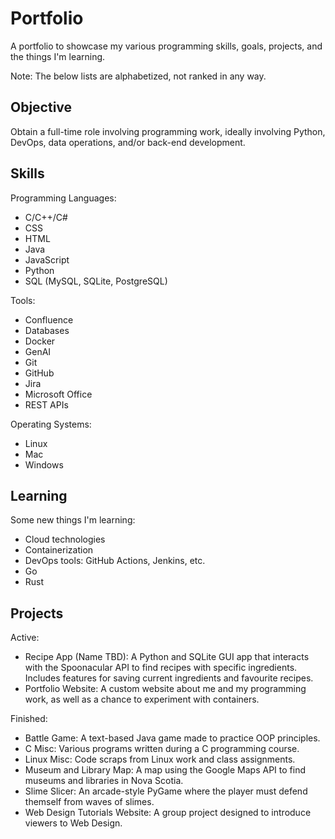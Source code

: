 # Portfolio
A portfolio to showcase my various programming skills, goals, projects, and the things I'm learning.

Note: The below lists are alphabetized, not ranked in any way.

## Objective
Obtain a full-time role involving programming work, ideally involving Python, DevOps, data operations, and/or back-end development.

## Skills
Programming Languages:
- C/C++/C#
- CSS
- HTML
- Java
- JavaScript
- Python
- SQL (MySQL, SQLite, PostgreSQL)

Tools:
- Confluence
- Databases
- Docker
- GenAI
- Git
- GitHub
- Jira
- Microsoft Office
- REST APIs

Operating Systems:
- Linux
- Mac
- Windows

## Learning
Some new things I'm learning:
- Cloud technologies
- Containerization
- DevOps tools: GitHub Actions, Jenkins, etc.
- Go
- Rust

## Projects
Active:
- Recipe App (Name TBD): A Python and SQLite GUI app that interacts with the Spoonacular API to find recipes with specific ingredients. Includes features for saving current ingredients and favourite recipes.
- Portfolio Website: A custom website about me and my programming work, as well as a chance to experiment with containers.

Finished:
- Battle Game: A text-based Java game made to practice OOP principles.
- C Misc: Various programs written during a C programming course.
- Linux Misc: Code scraps from Linux work and class assignments.
- Museum and Library Map: A map using the Google Maps API to find museums and libraries in Nova Scotia.
- Slime Slicer: An arcade-style PyGame where the player must defend themself from waves of slimes.
- Web Design Tutorials Website: A group project designed to introduce viewers to Web Design.
